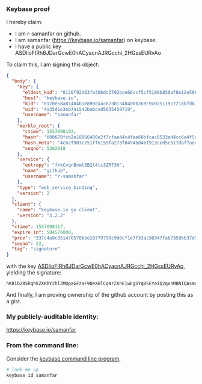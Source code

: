 ### Keybase proof

I hereby claim:

  * I am r-samanfar on github.
  * I am samanfar (https://keybase.io/samanfar) on keybase.
  * I have a public key ASDlioFIRh6JDarGcwE0hACyacnAJRGcchi_2HGssEURvAo

To claim this, I am signing this object:

```json
{
  "body": {
    "key": {
      "eldest_kid": "0120f92d63fe30bdc2702bce66ccf5cf5180b850af8e12e50620c5b0944ffa8a5e9e0a",
      "host": "keybase.io",
      "kid": "0120e58a8148461e890daac67301348400b269c9c025119c7218bfd871acb04511bc0a",
      "uid": "4a35d1e3eb7a1542babcad5035458719",
      "username": "samanfar"
    },
    "merkle_root": {
      "ctime": 1557098102,
      "hash": "600678fcb2e10866480e2f7cfae44c4fae68bfcac8533ed4cc6a4f5ab42f3578c0b5fbb81ad1c1c738282b275c7e505f40af319eeed57908a95ff1e222625ae0",
      "hash_meta": "4c6cf903c751ff6159fa273f0494bd4bf913ced5c517daf7ae4595477577af0c",
      "seqno": 5302018
    },
    "service": {
      "entropy": "f+kCvqnBnmlEB2t4tc3ZR73H",
      "name": "github",
      "username": "r-samanfar"
    },
    "type": "web_service_binding",
    "version": 2
  },
  "client": {
    "name": "keybase.io go client",
    "version": "3.2.2"
  },
  "ctime": 1557098117,
  "expire_in": 504576000,
  "prev": "337c4a9c951470570bbe28779750c9d0cf1e7f33ac98347fa67350bb37d9cbe1",
  "seqno": 22,
  "tag": "signature"
}
```

with the key [ASDlioFIRh6JDarGcwE0hACyacnAJRGcchi_2HGssEURvAo](https://keybase.io/samanfar), yielding the signature:

```
hKRib2R5hqhkZXRhY2hlZMOpaGFzaF90eXBlCqNrZXnEIwEg5YqBSEYeiQ2qxnMBNIQAsmnJwCURnHIYv9hxrLBFEbwKp3BheWxvYWTESpcCFsQgM3xKnJUUcFcLvih3l1DJ0M8efzOsmDR/pnNQuzfZy+HEIH1OMXywvYO205y3mUICfwT+/FX7U0w99GIzKw1QR/8FAgHCo3NpZ8RAh/v5rO1wQFwaf2oZhk/dFjTqAYlUK9Kuqa9ZNjkQq6byueq8drqtdJuZvn3+2hHO+37AjuL6Dp+XEcTSLr6bBqhzaWdfdHlwZSCkaGFzaIKkdHlwZQildmFsdWXEICXBWLrAECPzGSevloZdVAJoFUrjf4cLJRa++M4bULmCo3RhZ80CAqd2ZXJzaW9uAQ==

```

And finally, I am proving ownership of the github account by posting this as a gist.

### My publicly-auditable identity:

https://keybase.io/samanfar

### From the command line:

Consider the [keybase command line program](https://keybase.io/download).

```bash
# look me up
keybase id samanfar
```
